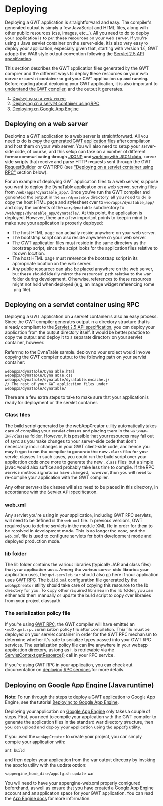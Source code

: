 Deploying
===

Deploying a GWT application is straightforward and easy. The compiler's generated output is simply a few JavaScript and HTML files, along with other public resources (css, images, etc...). All you need to do to deploy your application is to put these resources on your web server. If you're using a Java servlet container on the server-side, it is also very easy to deploy your application, especially given that, starting with version 1.6, GWT adopts the WAR style output convention following the [Servlet 2.5 API specification](http://jcp.org/aboutJava/communityprocess/mrel/jsr154/index2.html).

This section describes the GWT application files generated by the GWT compiler and the different ways to deploy these resources on your web server or servlet container to get your GWT application up and running. Before reading about deploying your GWT application, it is also important to [understand the GWT compiler](DevGuideCompilingAndDebugging.html#DevGuideJavaToJavaScriptCompiler), and the output it generates.

1.  [Deploying on a web server](#DevGuideDeployingWebServer)
2.  [Deploying on a servlet container using RPC](#DevGuideDeployingServletContainerUsingRPC)
3.  [Deploying on Google App Engine](#DevGuideDeployingAppEngine)

## Deploying on a web server<a id="DevGuideDeployingWebServer"></a>

Deploying a GWT application to a web server is straightforward. All you need to do is copy the [generated GWT application files](DevGuideCompilingAndDebugging.html#DevGuideJavaToJavaScriptCompiler) after compilation and host them on your web server. You will also need to setup your server-side code, of course, and this setup can take on a number of different forms: communicating through [JSONP](/javadoc/latest/com/google/gwt/jsonp/client/JsonpRequestBuilder.html)
and [working with JSON data](DevGuideCodingBasics.html#DevGuideJSON), server-side scripts that receive and parse HTTP requests sent through the GWT [RequestBuilder](/javadoc/latest/com/google/gwt/http/client/RequestBuilder.html), or GWT RPC (see ["Deploying on a servlet container using RPC"](#DevGuideDeployingServletContainerUsingRPC) section below).

For an example of deploying GWT application files to a web server, suppose you want to deploy the DynaTable application on a web server, serving files from `/web/apps/dynatable_app/`. Once you've run the GWT compiler and generated the output in the `war/dynatable` directory, all you need to do is copy the host HTML page and stylesheet over to `web/apps/dynatable_app/` and copy the contents of the `war/dynatable` subdirectory to `/web/apps/dynatable_app/dynatable/`. At this point, the application is deployed. However, there are a few important points to keep in mind to make sure your application is properly deployed:

*   The host HTML page can actually reside anywhere on your web server.
*   The bootstrap script can also reside anywhere on your web server.
*   The GWT application files must reside in the same directory as the bootstrap script, since the script looks for the application files relative to its own location.
*   The host HTML page must reference the bootstrap script in its appropriate location on the web server.
*   Any public resources can also be placed anywhere on the web server, but these should ideally mirror the resources' path relative to the war folder during development. Otherwise, references to these resources might not hold when deployed (e,g, an Image widget referencing some .png file).

## Deploying on a servlet container using RPC<a id="DevGuideDeployingServletContainerUsingRPC"></a>

Deploying a GWT application on a servlet container is also an easy process. Since the GWT compiler generates output in a directory structure that is already compliant to the [Servlet 2.5 API specification](http://jcp.org/aboutJava/communityprocess/mrel/jsr154/index2.html), you can deploy your application from the output directory itself. It would be better practice to copy the output and deploy it to a separate directory on your servlet container, however.

Referring to the DynaTable sample, deploying your project would involve copying the GWT compiler output to the following path on your servlet container:

```text
webapps/dynatable/DynaTable.html
webapps/dynatable/DynaTable.css
webapps/dynatable/dynatable/dynatable.nocache.js
// The rest of your GWT application files under webapps/dynatable/dynatable/
```

There are a few extra steps to take to make sure that your application is ready for deployment on the servlet container.

### Class files

The build script generated by the webAppCreator utility automatically takes care of compiling your servlet classes and placing them in the `war/WEB-INF/classes` folder. However, it is possible that your resources may fall out of sync as you make changes to your server-side code that don't necessarily incur changes in your GWT client-side code, and hence you may forget to run the compiler to generate the new `.class` files for your servlet classes. In such cases, you could run the build script over your application code once more to generate the new `.class` files, but a simple javac would also suffice and probably take less time to compile. If the RPC service method signatures have changed, however, then you will need to re-compile your application with the GWT compiler.

Any other server-side classes will also need to be placed in this directory, in accordance with the Servlet API specification.

### web.xml

Any servlet you're using in your application, including GWT RPC servlets,
will need to be defined in the `web.xml` file. In previous versions,
GWT required you to define servlets in the module XML file in order for them to
be resolved in development mode. This is no longer the case, and the
`web.xml` file is used to configure servlets for both development
mode and deployed production mode.

### lib folder

The lib folder contains the various libraries (typically JAR and class files) that your application uses. Among the various server-side libraries your application uses, the `gwt-servlet.jar` should also go here if your application uses [GWT RPC](DevGuideServerCommunication.html#DevGuideRemoteProcedureCalls). The `build.xml` configuration file generated by the `webAppCreator` utility should take care of copying this resource to the lib directory for you. To copy other required libraries in the lib folder, you can either add them manually or update the build script to copy over libraries from your project classpath.

### The serialization policy file

If you're using [GWT RPC](DevGuideServerCommunication.html#DevGuideRemoteProcedureCalls), the GWT compiler will have emitted an `<md5>.gwt.rpc` serialization policy file after compilation. This file must be deployed on your servlet container in order for the GWT RPC mechanism to determine whether it's safe to serialize types passed into your GWT RPC services. The serialization policy file can live anywhere in your webapp application directory, as long as it is retrievable via the [ServletContext.getResource()](http://java.sun.com/products/servlet/2.3/javadoc/javax/servlet/ServletContext.html#getContext\(java.lang.String\)) call in your RPC service.

If you're using GWT RPC in your application, you can check out documentation on [deploying RPC services](DevGuideServerCommunication.html#DevGuideRPCDeployment) for more details.

## Deploying on Google App Engine (Java runtime)<a id="DevGuideDeployingAppEngine"></a>

**Note:** To run through the steps to deploy a GWT application to Google App Engine, see the tutorial [Deploying to Google App Engine](tutorial/appengine.html).

Deploying your application on [Google App Engine](https://developers.google.com/appengine/docs/java/gettingstarted/) only takes a couple of steps. First, you need to compile your application with the GWT compiler to generate the application files in the standard war directory structure, then you can upload and deploy your application using the [appcfg](https://developers.google.com/appengine/docs/java/tools/uploadinganapp#Uploading_the_App) utility.

If you used the `webAppCreator` to create your project, you can simply compile your application with:

```shell
ant build
```

and then deploy your application from the war output directory by invoking the appcfg utility with the update option:

```shell
<appengine_home_dir>/appcfg.sh update war
```

You will need to have your appengine-web.xml properly configured beforehand, as well as ensure that you have created a Google App Engine account and an application space for your GWT application. You can read the [App Engine docs](https://developers.google.com/appengine/docs/java/gettingstarted/) for more information.
